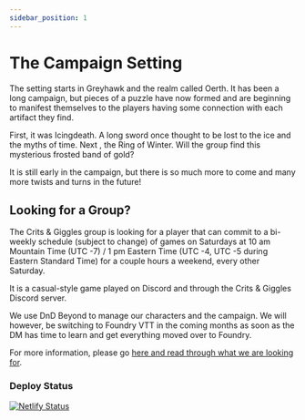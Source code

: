 ```yaml
---
sidebar_position: 1
---
```


# The Campaign Setting

The setting starts in Greyhawk and the realm called Oerth. It has been a long campaign, but pieces of a puzzle have now formed and are beginning to manifest themselves to the players having some connection with each artifact they find.

First, it was Icingdeath. A long sword once thought to be lost to the ice and the myths of time. Next , the Ring of Winter. Will the group find this mysterious frosted band of gold&quest;

It is still early in the campaign, but there is so much more to come and many more twists and turns in the future!

## Looking for a Group&quest;

The Crits &amp; Giggles group is looking for a player that can commit to a bi-weekly schedule (subject to change) of games on Saturdays at 10 am Mountain Time (UTC -7) / 1 pm Eastern Time (UTC -4, UTC -5 during Eastern Standard Time) for a couple hours a weekend, every other Saturday.

It is a casual-style game played on Discord and through the Crits &amp; Giggles Discord server.

We use DnD Beyond to manage our characters and the campaign. We will however, be switching to Foundry VTT in the coming months as soon as the DM has time to learn and get everything moved over to Foundry.

For more information, please go [here and read through what we are looking for]().

### Deploy Status

[![Netlify Status](https://api.netlify.com/api/v1/badges/c8b23ef9-93d6-46d9-b95e-45fa497d142a/deploy-status)](https://app.netlify.com/sites/crits-n-giggles/deploys)
